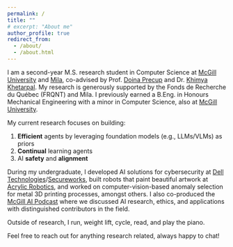 ```yaml
---
permalink: /
title: ""
# excerpt: "About me"
author_profile: true
redirect_from: 
  - /about/
  - /about.html
---
```


I am a second-year M.S. research student in Computer Science at [McGill University](https://www.mcgill.ca) and [Mila](https://mila.quebec/en/), co-advised by Prof. [Doina Precup](https://cs.mcgill.ca/~dprecup/) and Dr. [Khimya Khetarpal](https://kkhetarpal.github.io). My research is generously supported by the Fonds de Recherche du Québec (FRQNT) and Mila. I previously earned a B.Eng. in Honours Mechanical Engineering with a minor in Computer Science, also at [McGill University](https://www.mcgill.ca).

My current research focuses on building:
1. **Efficient** agents by leveraging foundation models (e.g., LLMs/VLMs) as priors
2. **Continual** learning agents
3. AI **safety** and **alignment**

During my undergraduate, I developed AI solutions for cybersecurity at [Dell Technologies](https://www.dell.com/en-ca)/[Secureworks](https://www.secureworks.com), built robots that paint beautiful artwork at [Acrylic Robotics](https://www.acrylicrobotics.ca), and worked on computer-vision-based anomaly selection for metal 3D printing processes, amongst others. I also co-produced the [McGill AI Podcast](https://www.buzzsprout.com/1832809) where we discussed AI research, ethics, and applications with distinguished contributors in the field. 

Outside of research, I run, weight lift, cycle, read, and play the piano.

Feel free to reach out for anything research related, always happy to chat!
